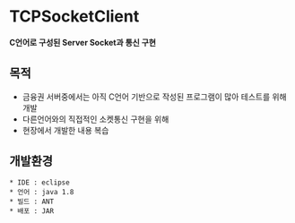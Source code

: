 # TCPSocketClient
**C언어로 구성된 Server Socket과 통신 구현**


## 목적
* 금융권 서버중에서는 아직 C언어 기반으로 작성된 프로그램이 많아 테스트를 위해 개발
* 다른언어와의 직접적인 소켓통신 구현을 위해
* 현장에서 개발한 내용 복습


## 개발환경
```
* IDE : eclipse
* 언어 : java 1.8
* 빌드 : ANT
* 배포 : JAR
```
